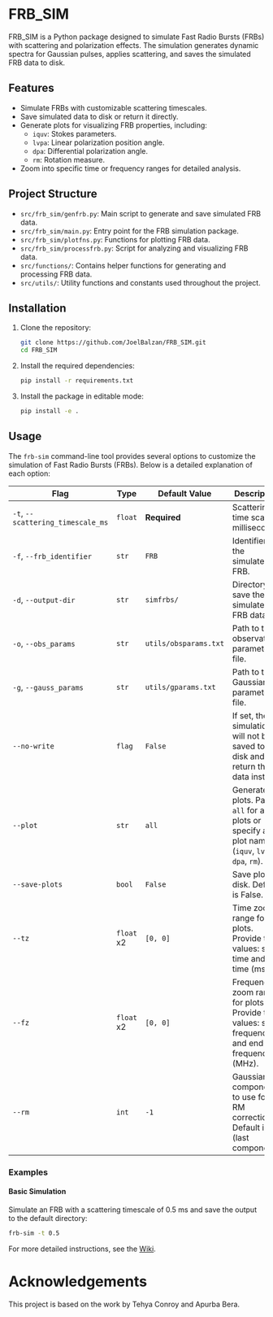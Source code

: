 # FRB_SIM

FRB_SIM is a Python package designed to simulate Fast Radio Bursts (FRBs) with scattering and polarization effects. The simulation generates dynamic spectra for Gaussian pulses, applies scattering, and saves the simulated FRB data to disk.

## Features
- Simulate FRBs with customizable scattering timescales.
- Save simulated data to disk or return it directly.
- Generate plots for visualizing FRB properties, including:
  - `iquv`: Stokes parameters.
  - `lvpa`: Linear polarization position angle.
  - `dpa`: Differential polarization angle.
  - `rm`: Rotation measure.
- Zoom into specific time or frequency ranges for detailed analysis.

## Project Structure

- `src/frb_sim/genfrb.py`: Main script to generate and save simulated FRB data.
- `src/frb_sim/main.py`: Entry point for the FRB simulation package.
- `src/frb_sim/plotfns.py`: Functions for plotting FRB data.
- `src/frb_sim/processfrb.py`: Script for analyzing and visualizing FRB data.
- `src/functions/`: Contains helper functions for generating and processing FRB data.
- `src/utils/`: Utility functions and constants used throughout the project.

## Installation

1. Clone the repository:
    ```sh
    git clone https://github.com/JoelBalzan/FRB_SIM.git
    cd FRB_SIM
    ```

2. Install the required dependencies:
    ```sh
    pip install -r requirements.txt
    ```

3. Install the package in editable mode:
    ```sh
    pip install -e .
    ```

## Usage
The `frb-sim` command-line tool provides several options to customize the simulation of Fast Radio Bursts (FRBs). Below is a detailed explanation of each option:

| Flag                          | Type       | Default Value          | Description                                                                 |
|-------------------------------|------------|------------------------|-----------------------------------------------------------------------------|
| `-t`, `--scattering_timescale_ms` | `float`    | **Required**           | Scattering time scale in milliseconds.                                      |
| `-f`, `--frb_identifier`          | `str`      | `FRB`                  | Identifier for the simulated FRB.                                           |
| `-d`, `--output-dir`              | `str`      | `simfrbs/`             | Directory to save the simulated FRB data.                                   |
| `-o`, `--obs_params`              | `str`      | `utils/obsparams.txt`  | Path to the observation parameters file.                                    |
| `-g`, `--gauss_params`            | `str`      | `utils/gparams.txt`    | Path to the Gaussian parameters file.                                       |
| `--no-write`                      | `flag`     | `False`                | If set, the simulation will not be saved to disk and will return the data instead. |
| `--plot`                          | `str`      | `all`                  | Generate plots. Pass `all` for all plots or specify a plot name (`iquv`, `lvpa`, `dpa`, `rm`). |
| `--save-plots`                    | `bool`     | `False`                | Save plots to disk. Default is False.                                       |
| `--tz`                            | `float` x2 | `[0, 0]`               | Time zoom range for plots. Provide two values: start time and end time (ms).|
| `--fz`                            | `float` x2 | `[0, 0]`               | Frequency zoom range for plots. Provide two values: start frequency and end frequency (MHz). |
| `--rm`                            | `int`      | `-1`                   | Gaussian component to use for RM correction. Default is `-1` (last component). |

### Examples

#### Basic Simulation
Simulate an FRB with a scattering timescale of 0.5 ms and save the output to the default directory:
```sh
frb-sim -t 0.5
```
For more detailed instructions, see the [Wiki](https://github.com/JoelBalzan/FRB_SIM/wiki).

# Acknowledgements
This project is based on the work by Tehya Conroy and Apurba Bera.
